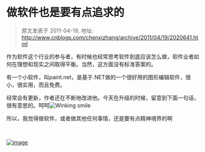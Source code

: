 # 做软件也是要有点追求的 
> 原文发表于 2011-04-19, 地址: http://www.cnblogs.com/chenxizhang/archive/2011/04/19/2020641.html 


作为软件这个行业的参与者，有时候也经常思考软件到底应该怎么做，软件业者如何在理想和现实之间取得平衡。当然，这方面没有标准答案的。

 有一个小软件，叫paint.net，是基于.NET做的一个很好用的图形编辑软件，很小，很实用，而且免费。

 经常会有更新，作者还在不断地改进他。今天在升级的时候，留意到下面一句话，很有意思的。呵呵![Winking smile](http://www.xizhang.com/blogimages/dd6955aaeab7_9960/wlEmoticon-winkingsmile.png)

 所以，我觉得做软件，或者做其他任何事情，还是要有点精神境界的啊

  

 [![image](http://www.xizhang.com/blogimages/dd6955aaeab7_9960/image_thumb.png "image")](http://www.xizhang.com/blogimages/dd6955aaeab7_9960/image.png)

